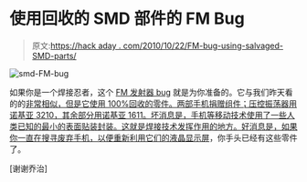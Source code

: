 # 使用回收的 SMD 部件的 FM Bug

> 原文:[https://hack aday . com/2010/10/22/FM-bug-using-salvaged-SMD-parts/](https://hackaday.com/2010/10/22/fm-bug-using-salvaged-smd-parts/)

![](../Images/b8f3e0795ccac3f2081cabe06d642478.png "smd-FM-bug")

如果你是一个焊接忍者，这个 [FM 发射器 bug](http://www.elektronika.ba/408/fm-bug-420-480-mhz/) 就是为你准备的。它与我们昨天看的的[非常相似，但是它使用 100%回收的零件。两部手机捐赠组件；压控振荡器用诺基亚 3210，其余部分用诺基亚 1611。坏消息是，手机等移动技术使用了一些人类已知的最小的表面贴装封装。这就是焊接技术发挥作用的地方。好消息是，如果你一直在搜寻废弃手机，以便](http://hackaday.com/2010/10/21/tiny-fm-transmitter-bugs-rooms/)[重新利用它们的液晶显示屏](http://hackaday.com/2010/10/14/touring-the-available-nokia-lcd-screens/)，你手头已经有这些零件了。

[谢谢乔治]